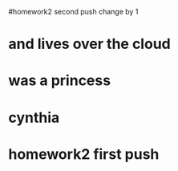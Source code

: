 
#homework2 second push change by 1
# and lives over the cloud 
# was a princess
# cynthia
# homework2 first push
